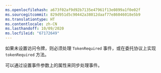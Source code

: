 ```yaml
---
ms.openlocfilehash: a673f02af9d92b7135e47961f13e0899a1f0e02f
ms.sourcegitcommit: 829d951d5c90442a38012daaf77e86046018e5b9
ms.translationtype: HT
ms.contentlocale: zh-CN
ms.lasthandoff: 10/09/2020
ms.locfileid: "67172649"
---
```

如果未设置访问令牌，则必须处理 `TokenRequired` 事件，或在委托协议上实现 `tokenRequired` 方法。

可以通过设置事件参数上的属性来同步处理事件。
